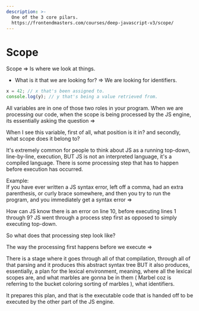 ```yaml
---
description: >-
  One of the 3 core pilars.
  https://frontendmasters.com/courses/deep-javascript-v3/scope/
---
```


# Scope

Scope => Is where we look at things.

* What is it that we are looking for? => We are looking for identifiers.

```javascript
x = 42; // x that's been assigned to.
console.log(y); // y that's being a value retrieved from.
```

All variables are in one of those two roles in your program. When we are processing our code, when the scope is being processed by the JS engine, its essentially asking the question =>

When I see this variable, first of all, what position is it in? and secondly, what scope does it belong to?

It's extremely common for people to think about JS as a running top-down, line-by-line, execution, BUT JS is not an interpreted language, it's a compiled language. There is some processing step that has to happen before execution has occurred.

Example: \
If you have ever written a JS syntax error, left off a comma, had an extra parenthesis, or curly brace somewhere, and then you try to run the program, and you immediately get a syntax error =>

How can JS know there is an error on line 10, before executing lines 1 through 9? JS went through a process step first as opposed to simply executing top-down.

So what does that processing step look like?

The way the processing first happens before we execute =>

There is a stage where it goes through all of that compilation, through all of that parsing and it produces this abstract syntax tree BUT it also produces, essentially, a plan for the lexical environment, meaning, where all the lexical scopes are, and what marbles are gonna be in them ( Marbel coz is referring to the bucket coloring sorting of marbles ), what identifiers.&#x20;

It prepares this plan, and that is the executable code that is handed off to be executed by the other part of the JS engine.





